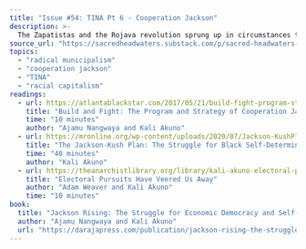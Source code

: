 ```yaml
---
title: "Issue #54: TINA Pt 6 - Cooperation Jackson"
description: >-
  The Zapatistas and the Rojava revolution sprung up in circumstances that don't seem replicable in the Global North. Cooperation Jackson offers a model for revolutionary change from within.
source_url: "https://sacredheadwaters.substack.com/p/sacred-headwaters-54-tina-pt-6-cooperation"
topics:
  - "radical municipalism"
  - "cooperation jackson"
  - "TINA"
  - "racial capitalism"
readings:
  - url: https://atlantablackstar.com/2017/05/21/build-fight-program-strategy-cooperation-jackson/
    title: "Build and Fight: The Program and Strategy of Cooperation Jackson"
    time: "10 minutes"
    author: "Ajamu Nangwaya and Kali Akuno"
  - url: https://mronline.org/wp-content/uploads/2020/07/Jackson-KushPlan.pdf
    title: "The Jackson-Kush Plan: The Struggle for Black Self-Determination and Economic Democracy"
    time: "40 minutes"
    author: "Kali Akuno"
  - url: https://theanarchistlibrary.org/library/kali-akuno-electoral-pursuits-have-veered-us-away
    title: "Electoral Pursuits Have Veered Us Away"
    author: "Adam Weaver and Kali Akuno"
    time: "10 minutes"
book:
  title: "Jackson Rising: The Struggle for Economic Democracy and Self-Determination in Jackson, Mississippi"
  author: "Ajamu Nangwaya and Kali Akuno"
  url: "https://darajapress.com/publication/jackson-rising-the-struggle-for-economic-democracy-and-self-determination-in-jackson-mississippi"
---
```

